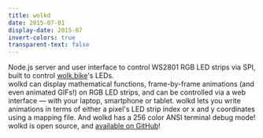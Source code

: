 ```yaml
---
title: wolkd
date: 2015-07-01
display-date: 2015-07
invert-colors: true
transparent-text: false
---
```


<section>
  <span>
    Node.js server and user interface to control WS2801 RGB LED strips via SPI, built to control <a href="../wolk-bike">wolk.bike</a>'s LEDs.
  </span>
</section>

<section>
  <span>
    wolkd can display mathematical functions, frame-by-frame animations (and even animated GIFs!) on RGB LED strips, and can be controlled via a web interface — with your laptop, smartphone or tablet. wolkd lets you write animations in terms of either a pixel's LED strip index or x and y coordinates using a mapping file. And wolkd has a 256 color ANSI terminal debug mode!
  </span>
</section>

<section>
  <span>
    wolkd is open source, and <a href="https://github.com/bertspaan/wolkd">available on GitHub</a>!
  </span>
</section>
